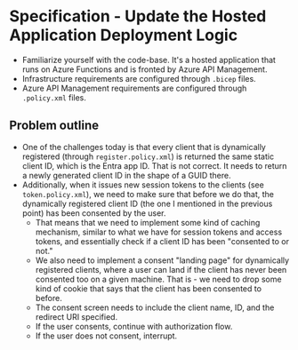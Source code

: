 # Specification - Update the Hosted Application Deployment Logic

- Familiarize yourself with the code-base. It's a hosted application that runs on Azure Functions and is fronted by Azure API Management.
- Infrastructure requirements are configured through `.bicep` files.
- Azure API Management requirements are configured through `.policy.xml` files.

## Problem outline

- One of the challenges today is that every client that is dynamically registered (through `register.policy.xml`) is returned the same static client ID, which is the Entra app ID. That is not correct. It needs to return a newly generated client ID in the shape of a GUID there.
- Additionally, when it issues new session tokens to the clients (see `token.policy.xml`), we need to make sure that before we do that, the dynamically registered client ID (the one I mentioned in the previous point) has been consented by the user.
    - That means that we need to implement some kind of caching mechanism, similar to what we have for session tokens and access tokens, and essentially check if a client ID has been "consented to or not."
    - We also need to implement a consent "landing page" for dynamically registered clients, where a user can land if the client has never been consented too on a given machine. That is - we need to drop some kind of cookie that says that the client has been consented to before.
    - The consent screen needs to include the client name, ID, and the redirect URI specified.
    - If the user consents, continue with authorization flow.
    - If the user does not consent, interrupt.